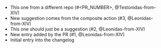 - This one from a different repo (#<PR_NUMBER>, @Testonidas-from-XIV)
- New suggestion comes from the composite action (#3, @Leonidas-from-XIV)
- This one should just be a suggestion (#2, @Leonidas-from-XIV)
- New entry added by the PR (#1, @Leonidas-from-XIV)
- Initial entry into the changelog
